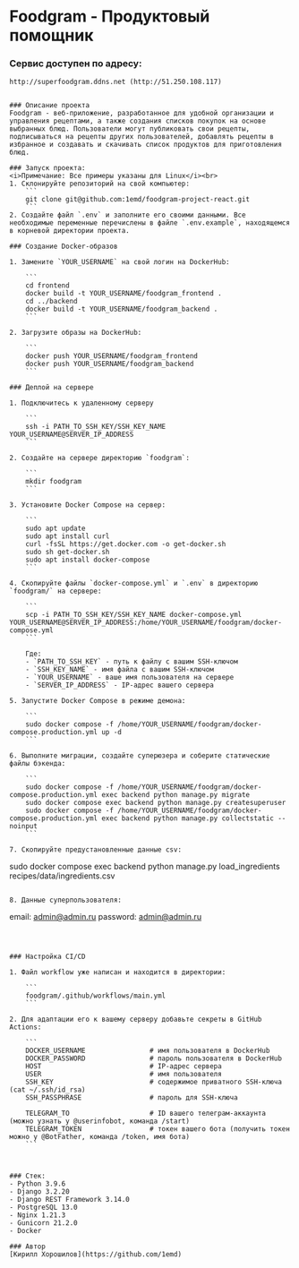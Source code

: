 # Foodgram - Продуктовый помощник

### Сервис доступен по адресу:
```
http://superfoodgram.ddns.net (http://51.250.108.117)


### Описание проекта
Foodgram - веб-приложение, разработанное для удобной организации и управления рецептами, а также создания списков покупок на основе выбранных блюд. Пользователи могут публиковать свои рецепты, подписываться на рецепты других пользователей, добавлять рецепты в избранное и создавать и скачивать список продуктов для приготовления блюд.

### Запуск проекта: 
<i>Примечание: Все примеры указаны для Linux</i><br>
1. Склонируйте репозиторий на свой компьютер:
    ```
    git clone git@github.com:1emd/foodgram-project-react.git
    ```
2. Создайте файл `.env` и заполните его своими данными. Все необходимые переменные перечислены в файле `.env.example`, находящемся в корневой директории проекта.

### Создание Docker-образов

1. Замените `YOUR_USERNAME` на свой логин на DockerHub:

    ```
    cd frontend
    docker build -t YOUR_USERNAME/foodgram_frontend .
    cd ../backend
    docker build -t YOUR_USERNAME/foodgram_backend . 
    ```

2. Загрузите образы на DockerHub:

    ```
    docker push YOUR_USERNAME/foodgram_frontend
    docker push YOUR_USERNAME/foodgram_backend
    ```

### Деплой на сервере

1. Подключитесь к удаленному серверу

    ```
    ssh -i PATH_TO_SSH_KEY/SSH_KEY_NAME YOUR_USERNAME@SERVER_IP_ADDRESS 
    ```

2. Создайте на сервере директорию `foodgram`:

    ```
    mkdir foodgram
    ```

3. Установите Docker Compose на сервер:

    ```
    sudo apt update
    sudo apt install curl
    curl -fsSL https://get.docker.com -o get-docker.sh
    sudo sh get-docker.sh
    sudo apt install docker-compose
    ```

4. Скопируйте файлы `docker-compose.yml` и `.env` в директорию `foodgram/` на сервере:

    ```
    scp -i PATH_TO_SSH_KEY/SSH_KEY_NAME docker-compose.yml YOUR_USERNAME@SERVER_IP_ADDRESS:/home/YOUR_USERNAME/foodgram/docker-compose.yml
    ```
    
    Где:
    - `PATH_TO_SSH_KEY` - путь к файлу с вашим SSH-ключом
    - `SSH_KEY_NAME` - имя файла с вашим SSH-ключом
    - `YOUR_USERNAME` - ваше имя пользователя на сервере
    - `SERVER_IP_ADDRESS` - IP-адрес вашего сервера

5. Запустите Docker Compose в режиме демона:

    ```
    sudo docker compose -f /home/YOUR_USERNAME/foodgram/docker-compose.production.yml up -d
    ```

6. Выполните миграции, создайте суперюзера и соберите статические файлы бэкенда:

    ```
    sudo docker compose -f /home/YOUR_USERNAME/foodgram/docker-compose.production.yml exec backend python manage.py migrate
    sudo docker compose exec backend python manage.py createsuperuser
    sudo docker compose -f /home/YOUR_USERNAME/foodgram/docker-compose.production.yml exec backend python manage.py collectstatic --noinput
    ```

7. Скопируйте предустановленные данные csv:
```
sudo docker compose exec backend python manage.py load_ingredients recipes/data/ingredients.csv
```

8. Данные суперпользователя:
```
email: admin@admin.ru
password: admin@admin.ru
```



### Настройка CI/CD

1. Файл workflow уже написан и находится в директории:

    ```
    foodgram/.github/workflows/main.yml
    ```

2. Для адаптации его к вашему серверу добавьте секреты в GitHub Actions:

    ```
    DOCKER_USERNAME                # имя пользователя в DockerHub
    DOCKER_PASSWORD                # пароль пользователя в DockerHub
    HOST                           # IP-адрес сервера
    USER                           # имя пользователя
    SSH_KEY                        # содержимое приватного SSH-ключа (cat ~/.ssh/id_rsa)
    SSH_PASSPHRASE                 # пароль для SSH-ключа

    TELEGRAM_TO                    # ID вашего телеграм-аккаунта (можно узнать у @userinfobot, команда /start)
    TELEGRAM_TOKEN                 # токен вашего бота (получить токен можно у @BotFather, команда /token, имя бота)
    ```



### Стек:
- Python 3.9.6
- Django 3.2.20
- Django REST Framework 3.14.0 
- PostgreSQL 13.0
- Nginx 1.21.3
- Gunicorn 21.2.0
- Docker

### Автор
[Кирилл Хорошилов](https://github.com/1emd)